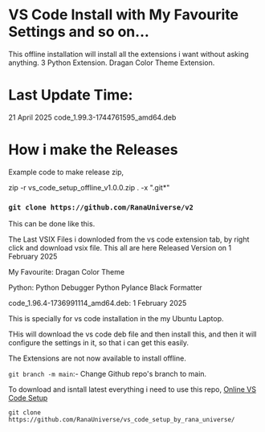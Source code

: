 # VS Code Install with My Favourite Settings and so on...

This offline installation will install all the extensions i want without asking anything. 3 Python Extension. Dragan Color Theme Extension.





# Last Update Time:

21 April 2025
code_1.99.3-1744761595_amd64.deb


# How i make the Releases

Example code to make release zip,

zip -r vs_code_setup_offline_v1.0.0.zip . -x ".git*"



### ```git clone https://github.com/RanaUniverse/v2```
This can be done like this.


The Last VSIX Files i downloded from the vs code extension tab, by right click and download vsix file.
This all are here Released Version on 1 February 2025

My Favourite:
    Dragan Color Theme

Python:
    Python Debugger
    Python
    Pylance
    Black Formatter


code_1.96.4-1736991114_amd64.deb: 1 February 2025

This is specially for vs code installation in the my Ubuntu Laptop.

THis will download the vs code deb file and then install this, and then it will configure the settings in it, so that i can get this easily.

The Extensions are not now available to install offline.

```git branch -m main```:- Change Github repo's branch to main.


To download and isntall latest everything i need to use this repo, [Online VS Code Setup](https://github.com/RanaUniverse/vs_code_setup_by_rana_universe/)

```git clone https://github.com/RanaUniverse/vs_code_setup_by_rana_universe/```
